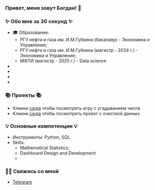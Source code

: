 ### Привет, меня зовут Богдан! 👋

### ✨ Обо мне за 30 секунд ✨ 
* 🎓 Образование:
  - РГУ нефти и газа им. И.М.Губкина (бакалавр) - Экономика и Управление;
  - РГУ нефти и газа им. И.М.Губкина (магистр - 2024 г.) - Экономика и Управление;
  - МФТИ (магистр - 2025 г.) - Data science
* 
*  
* 
* 

### 📚 Проекты 📚

* Кликни [сюда](https://github.com/BogdanTanchuk/sf_data_science/tree/test) чтобы посмотреть игру с угадыванием числа
* Кликни [сюда](https://github.com/BogdanTanchuk/DataCleaningProject) чтобы посмотреть проект с очисткой данных

### 💡 Основные компетенции 💡
- Инструменты: Python, SQL
- Skills: 
    * Mathematical Statistics;
    * Dashboard Design and Development
    * 


### 🙌🏻 Свяжись со мной
- [Telegram](https://t.me/svyaz_1)

